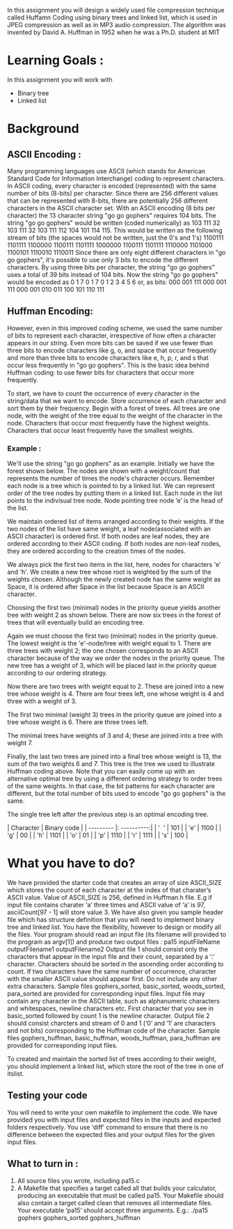 In this assignment you will design a widely used file compression technique called Huffamn Coding using binary trees and linked list, which is used in JPEG compression as well as in MP3 audio compression. The algorithm was invented by David A. Huffman in 1952 when he was a Ph.D. student at MIT

# Learning Goals :
In this assignment you will work with
  * Binary tree
  * Linked list

# Background

## ASCII Encoding :
Many programming languages use ASCII (which stands for American Standard Code for Information Interchange) coding to represent characters. In ASCII coding, every character is encoded (represented) with the same number of bits (8-bits) per character. Since there are 256 different values that can be represented with 8-bits, there are potentially 256 different characters in the ASCII character set. 
With an ASCII encoding (8 bits per character) the 13 character string "go go gophers" requires 104 bits. 
The string "go go gophers" would be written (coded numerically) as 103 111 32 103 111 32 103 111 112 104 101 114 115. This would be written as the following stream of bits (the spaces would not be written, just the 0's and 1's) 
1100111 1101111 1100000 1100111 1101111 1000000 1100111 1101111 1110000 1101000 1100101 1110010 1110011
Since there are only eight different characters in "go go gophers", it's possible to use only 3 bits to encode the different characters. By using three bits per character, the string "go go gophers" uses a total of 39 bits instead of 104 bits. Now the string "go go gophers" would be encoded as 0 1 7 0 1 7 0 1 2 3 4 5 6 or, as bits: 
000 001 111 000 001 111 000 001 010 011 100 101 110 111 

## Huffman Encoding:
However, even in this improved coding scheme, we used the same number of bits to represent each character, irrespective of how often a character appears in our string. Even more bits can be saved if we use fewer than three bits to encode characters like g, o, and space that occur frequently and more than three bits to encode characters like e, h, p, r, and s that occur less frequently in "go go gophers". This is the basic idea behind Huffman coding: to use fewer bits for characters that occur more frequently.

To start, we have to count the occurrence of every character in the string/data that we want to encode. Store occurrence of each character and sort them by their frequency. Begin with a forest of trees. All trees are one node, with the weight of the tree equal to the weight of the character in the node. Characters that occur most frequently have the highest weights. Characters that occur least frequently have the smallest weights. 

### Example :
We'll use the string "go go gophers" as an example. Initially we have the forest shown below. The nodes are shown with a weight/count that represents the number of times the node's character occurs. Remember each node is a tree which is pointed to by a linked list. We can represent order of the tree nodes by putting them in a linked list. Each node in the list points to the indivisual tree node. Node pointing tree node ‘e’ is the head of the list.



We maintain ordered list of items arranged according to their weights. If the two nodes of the list have same weight, a leaf node(associated with an ASCII character) is ordered first. If both nodes are leaf nodes, they are ordered according to their ASCII coding. If both nodes are non-leaf nodes, they are ordered according to the creation times of the nodes.


We always pick the first two items in the list, here, nodes for characters 'e' and 'h'. We create a new tree whose root is weighted by the sum of the weights chosen. Although the newly created node has the same weight as Space, it is ordered after Space in the list because Space is an ASCII character. 
 



Choosing the first two (minimal) nodes in the priority queue yields another tree with weight 2 as shown below. There are now six trees in the forest of trees that will eventually build an encoding tree.
	

Again we must choose the first two (minimal) nodes in the priority queue. The lowest weight is the 'e'-node/tree with weight equal to 1. There are three trees with weight 2; the one chosen corresponds to an ASCII character because of the way we order the nodes in the priority queue. The new tree has a weight of 3, which will be placed last in the priority queue according to our ordering strategy.
 



Now there are two trees with weight equal to 2. These are joined into a new tree whose weight is 4. There are four trees left, one whose weight is 4 and three with a weight of 3.



The first two minimal (weight 3) trees in the priority queue are joined into a tree whose weight is 6. There are three trees left.


The minimal trees have weights of 3 and 4; these are joined into a tree with weight 7.







Finally, the last two trees are joined into a final tree whose weight is 13, the sum of the two weights 6 and 7. This tree is the tree we used to illustrate Huffman coding above. Note that you can easily come up with an alternative optimal tree by using a different ordering strategy to order trees of the same weights. In that case, the bit patterns for each character are different, but the total number of bits used to encode "go go gophers" is the same. 



The single tree left after the previous step is an optimal encoding tree.

| Character | Binary code |
| --------- |: ----------:|
|  '  '     |  101        | 
|  'e'      |  1100       | 
|  'g'      |  00         |
|  'h'      |  1101       |
|  'o'      |  01         | 
|  'p'      |  1110       |
|  'r'      |  1111       | 
|  's'      |  100        |


# What you have to do?

We have provided the starter code that creates an array of size ASCII_SIZE which stores the count of each character at the index of that charater’s ASCII value. Value of ASCII_SIZE is 256, defined in Huffman.h file.
E.g if input file contains charater ‘a’ three times and ASCII value of ‘a’ is 97, asciiCount[97 - 1] will store value 3.
We have also given you sample header file which has structure definition that you will need to implement binary tree and linked list. You have the flexibility, however to design or modify all the files. Your program should read an input file (its filename will provided to the program as argv[1]) and produce two output files :
pa15 inputFileName outputFilename1 outputFilename2
Output file 1 should consist only the characters that appear in the input file and their count, separated by a ‘:’ character. Characters should be sorted in the ascending order according to count. If two characters have the same number of occurrence, character with the smaller ASCII value should appear first. Do not include any other extra characters. Sample files gophers_sorted, basic_sorted, woods_sorted, para_sorted are provided for corresponding input files. 
Input file may contain any character in the ASCII table, such as alphanumeric characters and whitespaces, newline characters etc. First character that you see in basic_sorted followed by count 1 is the newline character. 
Output file 2 should consist charcters and stream of 0 and 1 (‘0’ and ‘1’ are characters and not bits) corresponding to the Huffman code of the character. Sample files gophers_huffman, basic_huffman, woods_huffman, para_huffman are provided for corresponding input files.

To created and maintain the sorted list of trees according to their weight, you should implement a linked list, which store the root of the tree in one of itslist.

## Testing your code
You will need to write your own makefile to implement the code. 
We have provided you with input files and expected files in the inputs and expected folders respectively. 
You use ‘diff’ command to ensure that there is no difference between the expected files and your output files for the given input files.

## What to turn in :
1. All source files you wrote, including pa15.c
2. A Makefile that specifies a target called all that builds your calculator, producing an executable that must be called pa15. Your Makefile should also contain a target called clean that removes all intermediate files. Your executable ‘pa15’ should accept three arguments. E.g.: 
./pa15 gophers gophers_sorted gophers_huffman

